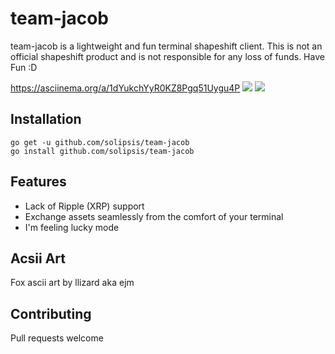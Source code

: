 # team-jacob
team-jacob is a lightweight and fun terminal shapeshift client. This is not an official shapeshift product
and is not responsible for any loss of funds. Have Fun :D

https://asciinema.org/a/1dYukchYyR0KZ8Pgq51Uygu4P
![](https://github.com/solipsis/team-jacob/blob/master/exchange.png "")
![](https://github.com/solipsis/team-jacob/blob/master/qr.png "")


## Installation ##

	go get -u github.com/solipsis/team-jacob
	go install github.com/solipsis/team-jacob
  
## Features ##

  * Lack of Ripple (XRP) support
  * Exchange assets seamlessly from the comfort of your terminal
  * I'm feeling lucky mode

## Acsii Art ##
Fox ascii art by llizard aka ejm

## Contributing ##
Pull requests welcome
